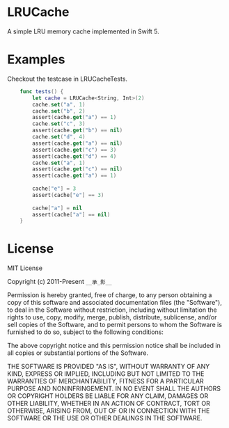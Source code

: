 # LRUCache
A simple LRU memory cache implemented in Swift 5.


# Examples

Checkout the testcase in LRUCacheTests.

```swift
    func tests() {
        let cache = LRUCache<String, Int>(2)
        cache.set("a", 1)
        cache.set("b", 2)
        assert(cache.get("a") == 1)
        cache.set("c", 3)
        assert(cache.get("b") == nil)
        cache.set("d", 4)
        assert(cache.get("a") == nil)
        assert(cache.get("c") == 3)
        assert(cache.get("d") == 4)
        cache.set("a", 1)
        assert(cache.get("c") == nil)
        assert(cache.get("a") == 1)
        
        cache["e"] = 3
        assert(cache["e"] == 3)
        
        cache["a"] = nil
        assert(cache["a"] == nil)    
    }

```


# License

MIT License

Copyright (c) 2011-Present `__承_影__`

Permission is hereby granted, free of charge, to any person obtaining a copy
of this software and associated documentation files (the "Software"), to deal
in the Software without restriction, including without limitation the rights
to use, copy, modify, merge, publish, distribute, sublicense, and/or sell
copies of the Software, and to permit persons to whom the Software is
furnished to do so, subject to the following conditions:

The above copyright notice and this permission notice shall be included in all
copies or substantial portions of the Software.

THE SOFTWARE IS PROVIDED "AS IS", WITHOUT WARRANTY OF ANY KIND, EXPRESS OR
IMPLIED, INCLUDING BUT NOT LIMITED TO THE WARRANTIES OF MERCHANTABILITY,
FITNESS FOR A PARTICULAR PURPOSE AND NONINFRINGEMENT. IN NO EVENT SHALL THE
AUTHORS OR COPYRIGHT HOLDERS BE LIABLE FOR ANY CLAIM, DAMAGES OR OTHER
LIABILITY, WHETHER IN AN ACTION OF CONTRACT, TORT OR OTHERWISE, ARISING FROM,
OUT OF OR IN CONNECTION WITH THE SOFTWARE OR THE USE OR OTHER DEALINGS IN THE
SOFTWARE.
